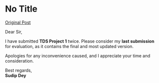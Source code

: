 # No Title

[Original Post](https://discourse.onlinedegree.iitm.ac.in/t/167410/1)

<p>Dear Sir,</p>
<p>I have submitted <strong>TDS Project 1</strong> twice. Please consider my <strong>last submission</strong> for evaluation, as it contains the final and most updated version.</p>
<p>Apologies for any inconvenience caused, and I appreciate your time and consideration.</p>
<p>Best regards,<br>
<strong>Sudip Dey</strong></p>